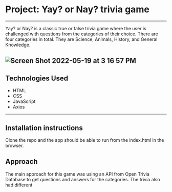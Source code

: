 # Project: Yay? or Nay? trivia game
---
Yay? or Nay? is a classic true or false trivia game where the user is challenged with questions from the categories of their choice. There are four categories in total. They are Science, Animals, History, and General Knowledge.

![Screen Shot 2022-05-19 at 3 16 57 PM](https://user-images.githubusercontent.com/101905331/169387887-42855342-2382-4281-ac03-0bbe6a3e7317.png)
---
## Technologies Used
<ul>
  <li>HTML</li>
  <li>CSS</li>
  <li>JavaScript</li>
  <li>Axios</li>
</ul>

 ---
## Installation instructions
Clone the repo and the app should be able to run from the index.html in the browser.

## Approach
The main approach for this game was using an API from Open Trivia Database to get questions and answers for the categories.
The trivia also had different 
